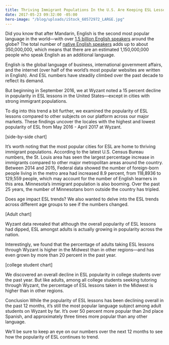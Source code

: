 ```yaml
---
title: Thriving Immigrant Populations In the U.S. Are Keeping ESL Lessons Alive
date: 2017-05-23 09:32:00 -05:00
hero-image: "/blog/uploads/iStock_60572972_LARGE.jpg"
---
```


Did you know that after Mandarin, English is the second most popular language in the world—with over [1.5 billion English speakers](https://blog.esl-languages.com/blog/learn-languages/english/english-language-global-number-one/) around the globe? The total number of [native English speakers](https://en.wikipedia.org/wiki/List_of_countries_by_English-speaking_population) adds up to about 350,000,000, which means that there are an estimated 1,150,000,000 people who speak English as an additional language.

English is the global language of business, international government affairs, and the internet (over half of the world’s most popular websites are written in English). And ESL numbers have steadily climbed over the past decade to reflect its demand.

But beginning in September 2016, we at Wyzant noted a 15 percent decline in popularity in ESL lessons in the United States—except in cities with strong immigrant populations.

To dig into this trend a bit further, we examined the popularity of ESL lessons compared to other subjects on our platform across our major markets. These findings uncover the locales with the highest and lowest popularity of ESL from May 2016 - April 2017 at Wyzant.

\[side-by-side chart\]

It’s worth noting that the most popular cities for ESL are home to thriving immigrant populations. According to the latest U.S. Census Bureau numbers, the St. Louis area has seen the largest percentage increase in immigrants compared to other major metropolitan areas around the country. Between 2014 and 2015, Federal data showed the number of foreign-born people living in the metro area had increased 8.9 percent, from 118,8936 to 129,559 people, which may account for the number of English learners in this area. Minnesota’s immigrant population is also booming. Over the past 25 years, the number of Minnesotans born outside the country has tripled.

Does age impact ESL trends?
We also wanted to delve into the ESL trends across different age groups to see if the numbers changed.

\[Adult chart\]

Wyzant data revealed that although the overall popularity of ESL lessons had dipped, ESL amongst adults is actually growing in popularity across the nation.

Interestingly, we found that the percentage of adults taking ESL lessons through Wyzant is higher in the Midwest than in other regions—and has even grown by more than 20 percent in the past year.

\[college student chart\]

We discovered an overall decline in ESL popularity in college students over the past year. But like adults, among all college students seeking tutoring through Wyzant, the percentage of ESL lessons taken in the Midwest is higher than in other regions.

Conclusion
While the popularity of ESL lessons has been declining overall in the past 12 months, it’s still the most popular language subject among adult students on Wyzant by far. It’s over 50 percent more popular than 2nd place Spanish, and approximately three times more popular than any other language.

We’ll be sure to keep an eye on our numbers over the next 12 months to see how the popularity of ESL continues to trend.